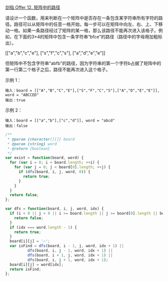[剑指 Offer 12. 矩阵中的路径](https://leetcode-cn.com/problems/ju-zhen-zhong-de-lu-jing-lcof/)

请设计一个函数，用来判断在一个矩阵中是否存在一条包含某字符串所有字符的路径。路径可以从矩阵中的任意一格开始，每一步可以在矩阵中向左、右、上、下移动一格。如果一条路径经过了矩阵的某一格，那么该路径不能再次进入该格子。例如，在下面的3×4的矩阵中包含一条字符串“bfce”的路径（路径中的字母用加粗标出）。

[["a","b","c","e"],
["s","f","c","s"],
["a","d","e","e"]]

但矩阵中不包含字符串“abfb”的路径，因为字符串的第一个字符b占据了矩阵中的第一行第二个格子之后，路径不能再次进入这个格子。

示例 1：
```
输入：board = [["A","B","C","E"],["S","F","C","S"],["A","D","E","E"]], word = "ABCCED"
输出：true
```

示例 2：
```
输入：board = [["a","b"],["c","d"]], word = "abcd"
输出：false
```

```js
/**
 * @param {character[][]} board
 * @param {string} word
 * @return {boolean}
 */
var exist = function(board, word) {
  for (var i = 0; i < board.length; ++i) {
    for (var j = 0; j < board[0].length; ++j) {
      if (dfs(board, i, j, word, 0)) {
        return true;
      }
    }
  }
  return false;
};

var dfs = function(board, i, j, word, idx) {
  if (i < 0 || j < 0 || i >= board.length || j >= board[0].length || board[i][j] !== word[idx]) {
    return false;
  }
  if (idx === word.length - 1) {
    return true;
  }
  board[i][j] = '~';
  var isFind = dfs(board, i - 1, j, word, idx + 1) || 
          dfs(board, i, j - 1, word, idx + 1) || 
          dfs(board, i + 1, j, word, idx + 1) || 
          dfs(board, i, j + 1, word, idx + 1);
  board[i][j] = word[idx];
  return isFind;
};
```









